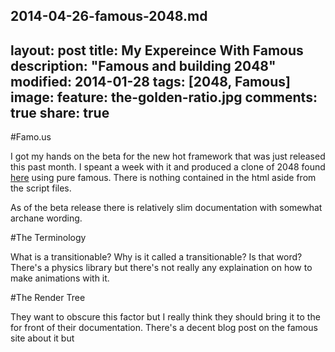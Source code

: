 2014-04-26-famous-2048.md
--
layout: post
title: My Expereince With Famous
description: "Famous and building 2048"
modified: 2014-01-28
tags: [2048, Famous]
image:
  feature: the-golden-ratio.jpg
comments: true
share: true
---

#Famo.us

I got my hands on the beta for the new hot framework that was just released this past month. I speant a week with it and produced a clone of 2048 found [here](#/20.48) using pure famous. There is nothing contained in the html aside from the script files.

As of the beta release there is relatively slim documentation with somewhat archane wording. 

#The Terminology

What is a transitionable? Why is it called a transitionable? Is that word?
There's a physics library but there's not really any explaination on how to make animations with it.

#The Render Tree

They want to obscure this factor but I really think they should bring it to the for front of their documentation. There's a decent blog post on the famous site about it but

